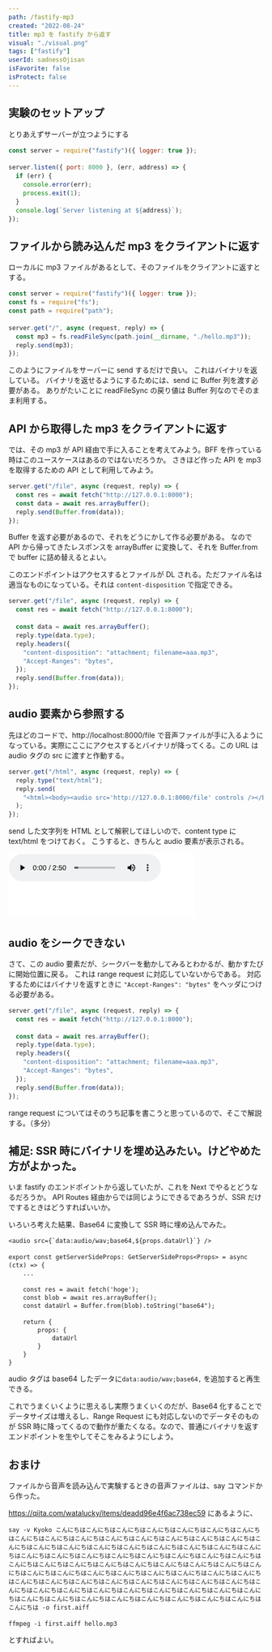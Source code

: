 ```yaml
---
path: /fastify-mp3
created: "2022-08-24"
title: mp3 を fastify から返す
visual: "./visual.png"
tags: ["fastify"]
userId: sadnessOjisan
isFavorite: false
isProtect: false
---
```


## 実験のセットアップ

とりあえずサーバーが立つようにする

```js
const server = require("fastify")({ logger: true });

server.listen({ port: 8000 }, (err, address) => {
  if (err) {
    console.error(err);
    process.exit(1);
  }
  console.log(`Server listening at ${address}`);
});
```

## ファイルから読み込んだ mp3 をクライアントに返す

ローカルに mp3 ファイルがあるとして、そのファイルをクライアントに返すとする。

```js
const server = require("fastify")({ logger: true });
const fs = require("fs");
const path = require("path");

server.get("/", async (request, reply) => {
  const mp3 = fs.readFileSync(path.join(__dirname, "./hello.mp3"));
  reply.send(mp3);
});
```

このようにファイルをサーバーに send するだけで良い。
これはバイナリを返している。
バイナリを返せるようにするためには、send に Buffer 列を渡す必要がある。
ありがたいことに readFileSync の戻り値は Buffer 列なのでそのまま利用する。

## API から取得した mp3 をクライアントに返す

では、その mp3 が API 経由で手に入ることを考えてみよう。BFF を作っている時はこのユースケースはあるのではないだろうか。
さきほど作った API を mp3 を取得するための API として利用してみよう。

```js
server.get("/file", async (request, reply) => {
  const res = await fetch("http://127.0.0.1:8000");
  const data = await res.arrayBuffer();
  reply.send(Buffer.from(data));
});
```

Buffer を返す必要があるので、それをどうにかして作る必要がある。
なので API から帰ってきたレスポンスを arrayBuffer に変換して、それを Buffer.from で buffer に詰め替えるとよい。

このエンドポイントはアクセスするとファイルが DL される。ただファイル名は適当なものになっている。それは `content-disposition` で指定できる。

```js
server.get("/file", async (request, reply) => {
  const res = await fetch("http://127.0.0.1:8000");

  const data = await res.arrayBuffer();
  reply.type(data.type);
  reply.headers({
    "content-disposition": "attachment; filename=aaa.mp3",
    "Accept-Ranges": "bytes",
  });
  reply.send(Buffer.from(data));
});
```

## audio 要素から参照する

先ほどのコードで、http://localhost:8000/file で音声ファイルが手に入るようになっている。実際にここにアクセスするとバイナリが降ってくる。この URL は audio タグの src に渡すと作動する。

```js
server.get("/html", async (request, reply) => {
  reply.type("text/html");
  reply.send(
    "<html><body><audio src='http://127.0.0.1:8000/file' controls /></body></html>"
  );
});
```

send した文字列を HTML として解釈してほしいので、content type に text/html をつけておく。
こうすると、きちんと audio 要素が表示される。

![audio](./audio.png)

## audio をシークできない

さて、この audio 要素だが、シークバーを動かしてみるとわかるが、動かすたびに開始位置に戻る。
これは range request に対応していないからである。
対応するためにはバイナリを返すときに `"Accept-Ranges": "bytes"` をヘッダにつける必要がある。

```js
server.get("/file", async (request, reply) => {
  const res = await fetch("http://127.0.0.1:8000");

  const data = await res.arrayBuffer();
  reply.type(data.type);
  reply.headers({
    "content-disposition": "attachment; filename=aaa.mp3",
    "Accept-Ranges": "bytes",
  });
  reply.send(Buffer.from(data));
});
```

range request についてはそのうち記事を書こうと思っているので、そこで解説する。（多分）

## 補足: SSR 時にバイナリを埋め込みたい。けどやめた方がよかった。

いま fastify のエンドポイントから返していたが、これを Next でやるとどうなるだろうか。 API Routes 経由からでは同じようにできるであろうが、SSR だけでするときはどうすればいいか。

いろいろ考えた結果、Base64 に変換して SSR 時に埋め込んでみた。

```tsx
<audio src={`data:audio/wav;base64,${props.dataUrl}`} />

export const getServerSideProps: GetServerSideProps<Props> = async (ctx) => {
    ...

    const res = await fetch('hoge');
    const blob = await res.arrayBuffer();
    const dataUrl = Buffer.from(blob).toString("base64");

    return {
        props: {
            dataUrl
        }
    }
}
```

audio タグは base64 したデータに`data:audio/wav;base64,` を追加すると再生できる。

これでうまくいくように思えるし実際うまくいくのだが、Base64 化することでデータサイズは増えるし、Range Request にも対応しないのでデータそのものが SSR 時に降ってくるので動作が重たくなる。なので、普通にバイナリを返すエンドポイントを生やしてそこをみるようにしよう。

## おまけ

ファイルから音声を読み込んで実験するときの音声ファイルは、say コマンドから作った。

<https://qiita.com/watalucky/items/deadd96e4f6ac738ec59> にあるように、

```
say -v Kyoko こんにちはこんにちはこんにちはこんにちはこんにちはこんにちはこんにちはこんにちはこんにちはこんにちはこんにちはこんにちはこんにちはこんにちはこんにちはこんにちはこんにちはこんにちはこんにちはこんにちはこんにちはこんにちはこんにちはこんにちはこんにちはこんにちはこんにちはこんにちはこんにちはこんにちはこんにちはこんにちはこんにちはこんにちはこんにちはこんにちはこんにちはこんにちはこんにちはこんにちはこんにちはこんにちはこんにちはこんにちはこんにちはこんにちはこんにちはこんにちはこんにちはこんにちはこんにちはこんにちはこんにちはこんにちはこんにちはこんにちはこんにちはこんにちはこんにちはこんにちはこんにちはこんにちはこんにちはこんにちはこんにちはこんにちはこんにちはこんにちはこんにちはこんにちはこんにちはこんにちはこんにちはこんにちはこんにちは -o first.aiff

ffmpeg -i first.aiff hello.mp3
```

とすればよい。
